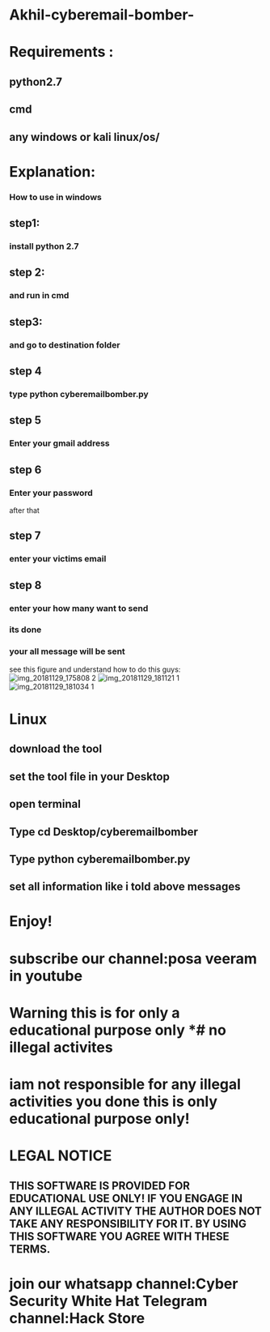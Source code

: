 # Akhil-cyberemail-bomber-
# Requirements :
##  python2.7
##  cmd
## any windows or kali linux/os/
 # Explanation:
### How to use in windows 
## step1:
 ### install python 2.7
 ## step 2:
 ### and run in cmd 
##  step3:
### and go to destination folder 
 ## step 4
### type python cyberemailbomber.py
## step 5
### Enter your gmail address
## step 6
### Enter your password
after that 
## step 7
### enter your victims email
## step 8
### enter your how many want to send 
### its done 
### your all message will be sent 
see this figure and understand how to do this guys:
![img_20181129_175808 2](https://user-images.githubusercontent.com/36729836/49223145-ecd10280-f403-11e8-817a-17d6ac336c2a.jpg)
![img_20181129_181121 1](https://user-images.githubusercontent.com/36729836/49223147-ee022f80-f403-11e8-9d1b-0a21ffd93593.jpg)
![img_20181129_181034 1](https://user-images.githubusercontent.com/36729836/49223150-ef335c80-f403-11e8-944d-89d197d9f03d.jpg)




# Linux
## download the tool
## set the tool file in your Desktop
## open terminal
## Type cd Desktop/cyberemailbomber
## Type python cyberemailbomber.py
## set all information like i told above messages
# Enjoy!
# subscribe our channel:posa veeram in youtube
# Warning this is for only a educational purpose only *# no illegal activites 
# iam not responsible for any illegal activities you done this is only educational purpose only!
# LEGAL NOTICE
## THIS SOFTWARE IS PROVIDED FOR EDUCATIONAL USE ONLY! IF YOU ENGAGE IN ANY ILLEGAL ACTIVITY THE AUTHOR DOES NOT TAKE ANY RESPONSIBILITY FOR IT. BY USING THIS SOFTWARE YOU AGREE WITH THESE TERMS.
#  join our whatsapp channel:Cyber Security White Hat Telegram channel:Hack Store
